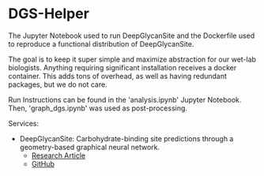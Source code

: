 # DGS-Helper
The Jupyter Notebook used to run DeepGlycanSite and the Dockerfile used to reproduce a functional distribution of DeepGlycanSite. 

The goal is to keep it super simple and maximize abstraction for our wet-lab biologists. Anything requiring significant installation receives a docker container. This adds tons of overhead, as well as having redundant packages, but we do not care. 

Run Instructions can be found in the 'analysis.ipynb' Jupyter Notebook. Then, 'graph_dgs.ipynb' was used as post-processing. 


Services: 
- DeepGlycanSite: Carbohydrate-binding site predictions through a geometry-based graphical neural network.
  * [Research Article](https://www.nature.com/articles/s41467-024-49516-2)
  * [GitHub](https://github.com/xichengeva/DeepGlycanSite)

